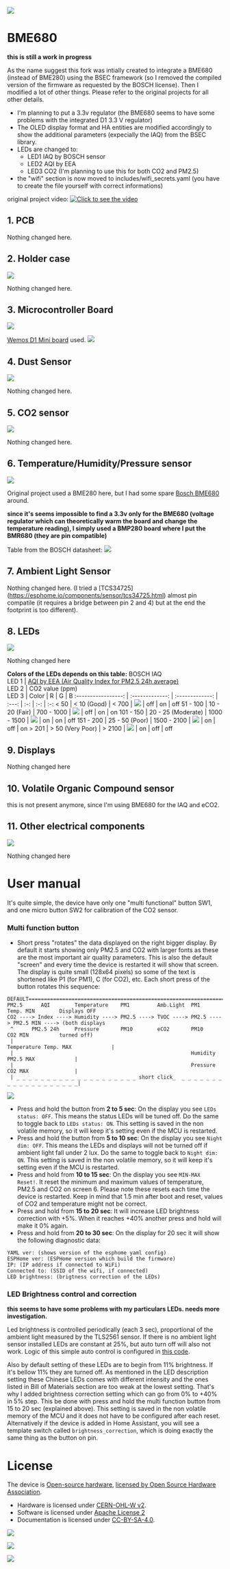 ![](images/iaq_device_3d.png)

# BME680

**this is still a work in progress**

As the name suggest this fork was intially created to integrate a BME680 (instead of BME280) using the BSEC framework (so I removed the compiled version of the firmware as requested by the BOSCH license). Then I modified a lot of other things. Please refer to the original projects for all other details.

   - I'm planning to put a 3.3v regulator (the BME680 seems to have some problems with the integrated D1 3.3 V regulator)
   - The OLED display format and HA entities are modified accordingly to show the additional parameters (expecially the IAQ) from the BSEC library.
   - LEDs are changed to:
     - LED1 IAQ by BOSCH sensor
     - LED2 AQI by EEA
     - LED3 CO2 (I'm planning to use this for both CO2 and PM2.5) 
   - the "wifi" section is now moved to includes/wifi_secrets.yaml (you have to create the file yourself with correct informations)
     

original project video:
[![Click to see the video](images/youtube.jpg)](https://www.youtube.com/watch?v=X75OGs2TTT8)


## 1. PCB

Nothing changed here.

## 2. Holder case
![](images/stand.gif)

Nothing changed here. 
 
## 3. Microcontroller Board
![](images/esp32.jpg)

[Wemos D1 Mini board](https://docs.wemos.cc/en/latest/d1/d1_mini.html) used.
![](https://cdn.shopify.com/s/files/1/0018/7636/1331/products/MH-ET_LIVE_D1_mini_ESP32_pinout_1024x1024.png)

## 4. Dust Sensor
![](images/pms7003.jpg)

Nothing changed here. 

## 5. CO2 sensor
![](images/mh-z19b.png)

Nothing changed here. 

## 6. Temperature/Humidity/Pressure sensor
![](images/bme280.jpg)

Original project used a BME280 here, but I had some spare [Bosch BME680](https://cdn-shop.adafruit.com/product-files/3660/BME680.pdf) around.

**since it's seems impossible to find a 3.3v only for the BME680 (voltage regulator which can theoretically warm the board and change the temperature reading), I simply used a BMP280 board where I put the BMR680 (they are pin compatible)**

Table from the BOSCH datasheet:
![](images/bosh_iaq.png)

## 7. Ambient Light Sensor

Nothing changed here. (I tried a [TCS34725] (https://esphome.io/components/sensor/tcs34725.html) almost pin compatile (it requires a bridge between pin 2 and 4) but at the end the footprint is too different).

## 8. LEDs

![](images/leds.jpg)


Nothing changed here

**Colors of the LEDs depends on this table:**
BOSCH IAQ<br>LED 1 | [AQI by EEA (Air Quality Index for PM2.5 24h average)](https://airindex.eea.europa.eu/Map/AQI/Viewer/)<br>LED 2 | CO2 value (ppm)<br>LED 3 | Color |  R  |  G  |  B
:-----------------: | :-------------: | :-------------: | :---: | :-: | :-: | :-: 
< 50 | < 10 (Good) | < 700 | ![](https://img.shields.io/static/v1?label=&message=GREEN&color=green) | off | on | off 
51 - 100 | 10 - 20 (Fair) | 700 - 1000 | ![](https://img.shields.io/static/v1?label=&message=CYAN&color=cyan) | off | on | on 
101 - 150 | 20 - 25 (Moderate) | 1000 - 1500 | ![](https://img.shields.io/static/v1?label=&message=YELLOW&color=yellow) | on | on | off 
151 - 200 | 25 - 50 (Poor) | 1500 - 2100 | ![](https://img.shields.io/static/v1?label=&message=MAGENTA&color=magenta) | on | off | on 
\> 201 | > 50 (Very Poor) | > 2100 | ![](https://img.shields.io/static/v1?label=&message=RED&color=red) | on | off | off 

## 9. Displays

Nothing changed here

## 10. Volatile Organic Compound sensor

this is not present anymore, since I'm using BME680 for the IAQ and eCO2.

## 11. Other electrical components
![](images/buttons.png)

Nothing changed here

# User manual
It's quite simple, the device have only one "multi functional" button SW1, and one micro button SW2 for calibration of the CO2 sensor.

### Multi function button
- Short press "rotates" the data displayed on the right bigger display. By default it starts showing only PM2.5 and CO2 with larger fonts as these are the most important air quality parameters. This is also the default "screen" and every time the device is restarted it will show that screen. The display is quite small (128x64 pixels) so some of the text is shortened like P1 (for PM1), C (for CO2), etc. Each short press of the button rotates this sequence:
```
DEFAULT==================================================================MIN/MAX===============
PM2.5      AQI        Temperature    PM1         Amb.Light  PM1         Temp. MIN        Displays OFF
CO2 ----> Index ----> Humidity ----> PM2.5 ----> TVOC ----> PM2.5 ----> PM2.5 MIN ----> (both displays  
 ^      PM2.5 24h     Pressure       PM10        eCO2       PM10        CO2 MIN          turned off)
 |                                                          Temperature Temp. MAX             |
 |                                                          Humidity    PM2.5 MAX             |
 |                                                          Pressure    CO2 MAX               |
 | _ _ _ _ _ _ _ _ _ _ _ _ _ _ _ _ _ _ _ _ short click_  _ _ _ _ _ _ _ _ _ _ _ _ _ _ _ _ _ _ _|
```
![](images/display.png)
- Press and hold the button from **2 to 5 sec**: On the display you see `LEDs status: OFF`. This means the status LEDs will be tuned off. Do the same to toggle back to `LEDs status: ON`. This setting is saved in the non volatile memory, so it will keep it's setting even if the MCU is restarted. 
- Press and hold the button from **5 to 10 sec**: On the display you see `Night dim: OFF`. This means the LEDs and displays will not be turned off if ambient light fall under 2 lux. Do the same to toggle back to `Night dim: ON`. This setting is saved in the non volatile memory, so it will keep it's setting even if the MCU is restarted. 
- Press and hold from **10 to 15 sec**: On the display you see `MIN-MAX Reset!`. It reset the minimum and maximum values of temperature, PM2.5 and CO2 on screen 6. Please note these resets each time the device is restarted. Keep in mind that 1.5 min after boot and reset, values of CO2 and temperature might not be correct.
- Press and hold from **15 to 20 sec**: It will increase LED brightness correction with +5%. When it reaches +40% another press and hold will make it 0% again. 
- Press and hold from **20 to 30 sec**: On the display for 20 sec it will show the following diagnostic data:
```
YAML ver: (shows version of the esphome yaml config)
ESPHome ver: (ESPHome version which build the firmware)
IP: (IP address if connected to WiFi)
Connected to: (SSID of the wifi, if connected)
LED brightness: (brigtness correction of the LEDs)
```
### LED Brightness control and correction

**this seems to have some problems with my particulars LEDs. needs more investigation.**

Led brightness is controlled periodically (each 3 sec), proportional of the ambient light measured by the TLS2561 sensor. If there is no ambient light sensor installed LEDs are constant at 25%, but auto turn off will also not work. Logic of this simple auto control is configured in [this code](firmware/includes/brightness.yaml).

Also by default setting of these LEDs are to begin from 11% brightness. If it's bellow 11% they are turned off. As mentioned in the LED description setting these Chinese LEDs comes with different intensity and the ones listed in Bill of Materials section are too weak at the lowest setting. That's why I added brightness correction setting which can go from 0% to +40% in 5% step. This be done with press and hold the multi function button from 15 to 20 sec (explained above). This setting is saved in the non volatile memory of the MCU and it does not have to be configured after each reset. Alternatively if the device is added in Home Assistant, you will see a template switch called `brightness_correction`, which is doing exactly the same thing as the button on pin.

# License 
The device is [Open-source hardware](https://en.wikipedia.org/wiki/Open-source_hardware), [licensed by Open Source Hardware Association](https://certification.oshwa.org/bg000078.html). 

- Hardware is licensed under [CERN-OHL-W v2](https://ohwr.org/cern_ohl_w_v2.txt).
- Software is licensed under [Apache License 2](https://www.apache.org/licenses/LICENSE-2.0)
- Documentation is licensed under [CC-BY-SA-4.0](https://creativecommons.org/licenses/by-sa/4.0/). 

![](images/oshw_facts.png)

![](images/open_source_hardware_logo.png)

![](https://komarev.com/ghpvc/?username=nkitanov&label=VIEWS)
